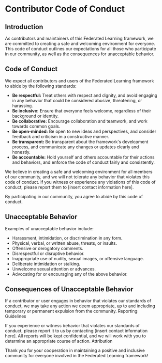 # Contributor Code of Conduct
## Introduction

As contributors and maintainers of this Federated Learning framework, we are committed to creating a safe and welcoming environment for everyone. This code of conduct outlines our expectations for all those who participate in our community, as well as the consequences for unacceptable behavior.



## Code of Conduct

We expect all contributors and users of the Federated Learning framework to abide by the following standards:

- **Be respectful:** Treat others with respect and dignity, and avoid engaging in any behavior that could be considered abusive, threatening, or harassing.
- **Be inclusive:** Ensure that everyone feels welcome, regardless of their background or identity.
- **Be collaborative:** Encourage collaboration and teamwork, and work towards common goals.
- **Be open-minded:** Be open to new ideas and perspectives, and consider feedback and criticism in a constructive manner.
- **Be transparent:** Be transparent about the framework's development process, and communicate any changes or updates clearly and honestly.
- **Be accountable:** Hold yourself and others accountable for their actions and behaviors, and enforce the code of conduct fairly and consistently.

We believe in creating a safe and welcoming environment for all members of our community, and we will not tolerate any behavior that violates this code of conduct. If you witness or experience any violations of this code of conduct, please report them to [insert contact information here].

By participating in our community, you agree to abide by this code of conduct.


## Unacceptable Behavior

Examples of unacceptable behavior include:

- Harassment, intimidation, or discrimination in any form.
- Physical, verbal, or written abuse, threats, or insults.
- Offensive or derogatory comments.
- Disrespectful or disruptive behavior.
- Inappropriate use of nudity, sexual images, or offensive language.
- Deliberate intimidation or stalking.
- Unwelcome sexual attention or advances.
- Advocating for or encouraging any of the above behavior.


## Consequences of Unacceptable Behavior

If a contributor or user engages in behavior that violates our standards of conduct, we may take any action we deem appropriate, up to and including temporary or permanent expulsion from the community.
Reporting Guidelines

If you experience or witness behavior that violates our standards of conduct, please report it to us by contacting [insert contact information here]. All reports will be kept confidential, and we will work with you to determine an appropriate course of action.
Attribution




Thank you for your cooperation in maintaining a positive and inclusive community for everyone involved in the Federated Learning framework!
